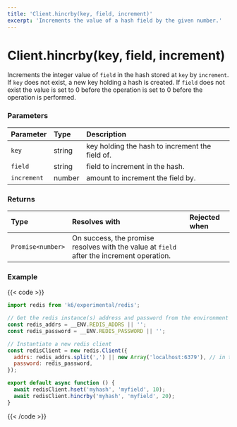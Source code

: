 ```yaml
---
title: 'Client.hincrby(key, field, increment)'
excerpt: 'Increments the value of a hash field by the given number.'
---
```


# Client.hincrby(key, field, increment)

Increments the integer value of `field` in the hash stored at `key` by `increment`. If `key` does not exist, a new key holding a hash is created. If `field` does not exist the value is set to 0 before the operation is set to 0 before the operation is performed.

### Parameters

| Parameter   | Type   | Description                                     |
| :---------- | :----- | :---------------------------------------------- |
| `key`       | string | key holding the hash to increment the field of. |
| `field`     | string | field to increment in the hash.                 |
| `increment` | number | amount to increment the field by.               |

### Returns

| Type              | Resolves with                                                                             | Rejected when |
| :---------------- | :---------------------------------------------------------------------------------------- | :------------ |
| `Promise<number>` | On success, the promise resolves with the value at `field` after the increment operation. |               |

### Example

{{< code >}}

```javascript
import redis from 'k6/experimental/redis';

// Get the redis instance(s) address and password from the environment
const redis_addrs = __ENV.REDIS_ADDRS || '';
const redis_password = __ENV.REDIS_PASSWORD || '';

// Instantiate a new redis client
const redisClient = new redis.Client({
  addrs: redis_addrs.split(',') || new Array('localhost:6379'), // in the form of 'host:port', separated by commas
  password: redis_password,
});

export default async function () {
  await redisClient.hset('myhash', 'myfield', 10);
  await redisClient.hincrby('myhash', 'myfield', 20);
}
```

{{< /code >}}
